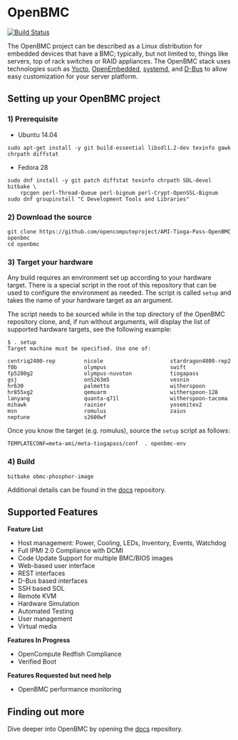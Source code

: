 # OpenBMC

[![Build Status](https://openpower.xyz/buildStatus/icon?job=openbmc-build)](https://openpower.xyz/job/openbmc-build/)

The OpenBMC project can be described as a Linux distribution for embedded
devices that have a BMC; typically, but not limited to, things like servers,
top of rack switches or RAID appliances. The OpenBMC stack uses technologies
such as [Yocto](https://www.yoctoproject.org/),
[OpenEmbedded](https://www.openembedded.org/wiki/Main_Page),
[systemd](https://www.freedesktop.org/wiki/Software/systemd/), and
[D-Bus](https://www.freedesktop.org/wiki/Software/dbus/) to allow easy
customization for your server platform.


## Setting up your OpenBMC project

### 1) Prerequisite
- Ubuntu 14.04

```
sudo apt-get install -y git build-essential libsdl1.2-dev texinfo gawk chrpath diffstat
```

- Fedora 28

```
sudo dnf install -y git patch diffstat texinfo chrpath SDL-devel bitbake \
    rpcgen perl-Thread-Queue perl-bignum perl-Crypt-OpenSSL-Bignum
sudo dnf groupinstall "C Development Tools and Libraries"
```
### 2) Download the source
```
git clone https://github.com/opencomputeproject/AMI-Tioga-Pass-OpenBMC openbmc
cd openbmc
```

### 3) Target your hardware
Any build requires an environment set up according to your hardware target.
There is a special script in the root of this repository that can be used
to configure the environment as needed. The script is called `setup` and
takes the name of your hardware target as an argument.

The script needs to be sourced while in the top directory of the OpenBMC
repository clone, and, if run without arguments, will display the list
of supported hardware targets, see the following example:

```
$ . setup
Target machine must be specified. Use one of:

centriq2400-rep         nicole                     stardragon4800-rep2
f0b                     olympus                    swift
fp5280g2                olympus-nuvoton            tiogapass
gsj                     on5263m5                   vesnin
hr630                   palmetto                   witherspoon
hr855xg2                qemuarm                    witherspoon-128
lanyang                 quanta-q71l                witherspoon-tacoma
mihawk                  rainier                    yosemitev2
msn                     romulus                    zaius
neptune                 s2600wf
```

Once you know the target (e.g. romulus), source the `setup` script as follows:

```
TEMPLATECONF=meta-ami/meta-tiogapass/conf  . openbmc-env

```

### 4) Build

```
bitbake obmc-phosphor-image
```

Additional details can be found in the [docs](https://github.com/openbmc/docs)
repository.

## Supported Features

**Feature List**
* Host management: Power, Cooling, LEDs, Inventory, Events, Watchdog
* Full IPMI 2.0 Compliance with DCMI
* Code Update Support for multiple BMC/BIOS images
* Web-based user interface
* REST interfaces
* D-Bus based interfaces
* SSH based SOL
* Remote KVM
* Hardware Simulation
* Automated Testing
* User management
* Virtual media

**Features In Progress**
* OpenCompute Redfish Compliance
* Verified Boot

**Features Requested but need help**
* OpenBMC performance monitoring


## Finding out more

Dive deeper into OpenBMC by opening the
[docs](https://github.com/openbmc/docs) repository.
